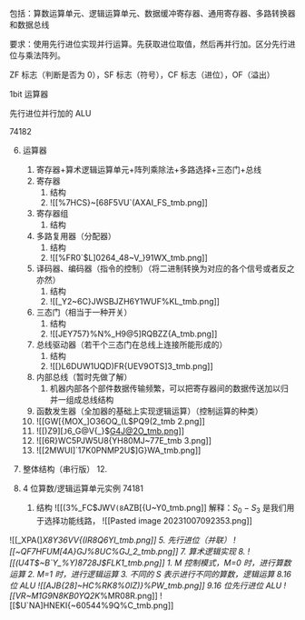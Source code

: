 包括：算数运算单元、逻辑运算单元、数据缓冲寄存器、通用寄存器、多路转换器和数据总线

要求：使用先行进位实现并行运算。先获取进位取值，然后再并行加。区分先行进位与乘法阵列。

ZF 标志（判断是否为 0），SF 标志（符号），CF 标志（进位），OF（溢出）

1bit 运算器

先行进位并行加的 ALU

74182



6. 运算器
	1. 寄存器+算术逻辑运算单元+阵列乘除法+多路选择+三态门+总线
	2. 寄存器
		1. 结构
		2. ![[%7HCS}~[68F5VU`(AXAI_FS_tmb.png]]
	3. 寄存器组
		1. 结构
	4. 多路复用器（分配器）
		1. 结构
		2. ![[%FR0`$L]0264_48~V_}91WX_tmb.png]]
	5. 译码器、编码器（指令的控制）（将二进制转换为对应的各个信号或者反之亦然）
		1. 结构
		2. ![[_Y2~6C}JWSBJZH6Y1WUF%KL_tmb.png]]
	6. 三态门（相当于一种开关）
		1. 结构
		2. ![[JEY757}%N%_H9@5]RQBZZ{A_tmb.png]]
	7. 总线驱动器（若干个三态门在总线上连接所能形成的）
		1. 结构
		2. ![[}L6DUW1UQD)FR{UEV9OTS]3_tmb.png]]
	8. 内部总线（暂时先做了解）
		1. 机器内部各个部件数据传输频繁，可以把寄存器间的数据传送加以归并一组成总线结构
	9. 函数发生器（全加器的基础上实现逻辑运算）（控制运算的种类）
	10. ![[GW[{MOX_]O36OQ_(L$PQ9(2_tmb 2.png]]
	11. ![[)Z9][`J`6_G@V{_}$G4J@2O_tmb.png]]
	12. ![[6R}WC5PJW5U8{YH80MJ~77E_tmb 3.png]]
	13. ![[2MWUI]`17K0PNMP2U$]G}WA_tmb.png]]
		
 1. 整体结构（串行版）
	12. 
7. 4 位算数/逻辑运算单元实例 74181
	1. 结构
![[(3%_FC$JWV`(8`AZB[{U~Y0_tmb.png]]
解释：$S_{0}-S_{3}$ 是我们用于选择功能线路，
![[Pasted image 20231007092353.png]]


![[_XPA(]_X8Y36VV{(IR8Q6YI_tmb.png]]
	5. 先行进位（并联）
![[~QF7HFUM[4A}GJ%8UC%GJ_2_tmb.png]]
	7. 算术逻辑实现
	8. ![[(U4T$~B`Y_%Y)8728J$FLK1_tmb.png]]
		1. M 控制模式，M=0 时，进行算数运算
		2. M=1 时，进行逻辑运算
		3. 不同的 S 表示进行不同的算数，逻辑运算
8.16 位 ALU
![[AJB{28]~HC%RK8%0IZ)}%PW_tmb.png]]
9.16 位先行进位 ALU
![[VR~M1G9N8KB0YQ2K_%MR08R.png]]
![[$U`NA]HNEKI{~60544%9Q%C_tmb.png]]
